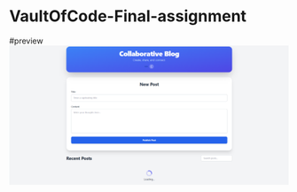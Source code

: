 # VaultOfCode-Final-assignment
#preview
![preview](https://github.com/Vanshikarahja/VaultOfCode-Final-assignment/blob/main/blog-preview.png)
